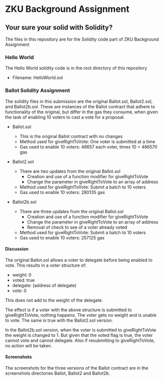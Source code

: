 # ZKU Background Assignment

## Your sure your solid with Solidity?

The files in this repository are for the Solidity code part of ZKU Background Assignment

### Hello World

The Hello World solidity code is in the root directory of this repository

* Filename: HelloWorld.sol

### Ballot Solidity Assignment

The solidity files in this submission are the original Ballot.sol, Ballot2.sol, and Ballot2b.sol.
These are instances of the Ballot contract that adhere to functionality of the original, but differ
in the gas they consume, when given the task of enabling 10 voters to cast a vote for a proposal.

* Ballot.sol
  * This is the original Ballot contract with no changes
  * Method used for giveRightToVote: One voter is submitted at a time
  * Gas used to enable 10 voters: 48657 each voter, times 10 = 486570 gas

* Ballot2.sol
  * There are two updates from the original Ballot.sol
    * Creation and use of a function modifier for giveRightToVote
    * Change the parameter in giveRightToVote to an array of address
  * Method used for giveRightToVote: Submit a batch to 10 voters
  * Gas used to enable 10 voters: 280135 gas

* Ballot2b.sol
  * There are three updates from the original Ballot.sol
    * Creation and use of a function modifier for giveRightToVote
    * Change the parameter in giveRightToVote to an array of address
    * Removal of check to see of a voter already voted
  * Method used for giveRightToVote: Submit a batch to 10 voters
  * Gas used to enable 10 voters: 257125 gas

#### Discussion

The original Ballot.sol allows a voter to delegate before being enabled to vote. This results in a voter structure of:
* weight: 0
* voted: true
* delegate: (address of delegate)
* vote: 0

This does not add to the weight of the delegate.

The effect is if a voter with the above structure is submitted to
giveRightToVote, nothing happens. The voter gets no weight and is unable to vote. The same is true with the Ballot2.sol version.

In the Ballot2b.sol version, when the voter is submitted to giveRightToVote the weight is changed to 1. But given that the voted flag is true, the voter cannot vote and cannot delegate. Also if resubmitting to giveRightToVote, no action will be taken.

#### Screenshots

The screenshots for the three versions of the Ballot contract are in the screenshots directories Ballot, Ballot2 and Ballot2b.
